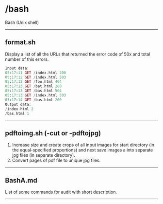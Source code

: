 # /bash
Bash (Unix shell)

------------------------------------------------------------
## format.sh
Display a list of all the URLs that returned the error code of 50x and total number of this errors.
```php
Input data:
05:17:11 GET /index.html 200
05:17:12 GET /index.html 503
05:17:12 GET /foo.html 404
05:17:13 GET /bat.html 200
05:17:13 GET /bas.html 504
05:17:13 GET /index.html 503
05:17:14 GET /bas.html 200
Output data:
/index.html 2
/bas.html 1
```
------------------------------------------------------------
## pdftoimg.sh (-cut or -pdftojpg)
1. Increase size and create crops of all input images for start directory (in the equal-specified proportions) and next save images a into separate jpg files (in separate directory).
2. Convert pages of pdf file to unique jpg files.
------------------------------------------------------------
## BashA.md
List of some commands for audit with short description. 

------------------------------------------------------------

